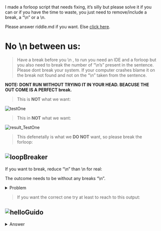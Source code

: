 I made a  forloop script that needs fixing, it’s silly but please solve it if you can or if you have the time to waste, you just need to remove/include a break, a “\n” or a  \n.

Please answer riddle.md if you want. Else [click here](https://github.com/drafonsopena/Ten-Project-Documentation).

# No \n between us:
> Have a break before you \n , to run you need an IDE and a forloop but  you  also need to break the number of  “\n’s” present in the sentence. Please dont break your system. If your computer crashes blame it on the break not found and not on the “\n” taken from the sentence.

**NOTE: DONT RUN WITHOUT TRYING IT IN YOUR HEAD. BEACUSE THE OUT COME IS A PERFECT break.**
> This is **NOT** what we want:

![testOne](https://user-images.githubusercontent.com/72225601/216041695-de2a1ec6-8ed0-49a5-89db-ba79dde8117f.png)

> This in **NOT** what we want:

![result_TestOne](https://user-images.githubusercontent.com/72225601/216040458-8c729e11-5de1-4dd7-b6e4-af3c700256cf.png)

> This defenetally is what we **DO NOT** want, so please break the forloop:

![loopBreaker](https://user-images.githubusercontent.com/72225601/216042676-a6a02b74-df7b-40bb-8734-97bbfa27e7c3.png)
---

If you want to break, reduce “\n” than  \n  for real:

The outcome needs to be without any breaks “\n”.

<details><summary>Problem</summary>
  
<p>
  
## Use the code below to start the riddle:

```
# there is something missing
Guido = ["\n", "Thank you for Python"]

hallo = [Guido, "'Zeg Guido dat ik dag zei.'"]
hello = ["""

"Ciao",

"Hola",

"Ola",

"Ciao"""]
for x in hello:
     hello += hallo
     but_hello_is_also_equal_to_x = hello
     print(but_hello_is_also_equal_to_x)
```

  </p>
  
</details>

> If you want the correct one try at least to reach to this output:

![helloGuido](https://user-images.githubusercontent.com/72225601/216040130-e64cd2ff-6c35-4b35-8449-7618f8f57227.png)
---

<details><summary>Answer</summary>
<p>
  
***To  “\n” a  forloop we must \n with break.***

> This is the answer. A “\n” was left because now we know how to  break a forloop with the right \n.
    
```
Guido = ["\n", "Thank you for Python"]
hallo = [Guido, "'Zeg Guido dat ik dag zei.'"]
hello = [""""Ciao","Hola","Ola","Ciao"""]
for x in hello:
hello += hallo
but_hello_is_also_equal_to_x = hello
print(but_hello_is_also_equal_to_x)
break
```
 </p>
</details>





